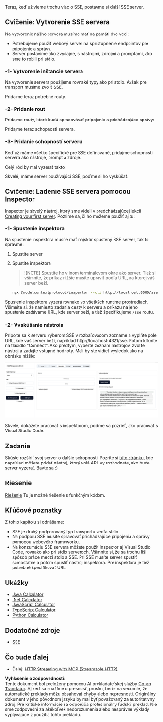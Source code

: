 <!--
CO_OP_TRANSLATOR_METADATA:
{
  "original_hash": "3dd2f1e39277c31b0e57e29d165354d6",
  "translation_date": "2025-06-13T01:00:35+00:00",
  "source_file": "03-GettingStarted/05-sse-server/README.md",
  "language_code": "sk"
}
-->
Teraz, keď už vieme trochu viac o SSE, postavme si ďalší SSE server.

## Cvičenie: Vytvorenie SSE servera

Na vytvorenie nášho servera musíme mať na pamäti dve veci:

- Potrebujeme použiť webový server na sprístupnenie endpointov pre pripojenie a správy.
- Server postavíme ako zvyčajne, s nástrojmi, zdrojmi a promptami, ako sme to robili pri stdio.

### -1- Vytvorenie inštancie servera

Na vytvorenie servera použijeme rovnaké typy ako pri stdio. Avšak pre transport musíme zvoliť SSE.

Pridajme teraz potrebné routy.

### -2- Pridanie rout

Pridajme routy, ktoré budú spracovávať pripojenie a prichádzajúce správy:

Pridajme teraz schopnosti servera.

### -3- Pridanie schopností serveru

Keď už máme všetko špecifické pre SSE definované, pridajme schopnosti servera ako nástroje, prompt a zdroje.

Celý kód by mal vyzerať takto:

Skvelé, máme server používajúci SSE, poďme si ho vyskúšať.

## Cvičenie: Ladenie SSE servera pomocou Inspector

Inspector je skvelý nástroj, ktorý sme videli v predchádzajúcej lekcii [Creating your first server](/03-GettingStarted/01-first-server/README.md). Pozrime sa, či ho môžeme použiť aj tu:

### -1- Spustenie inspektora

Na spustenie inspektora musíte mať najskôr spustený SSE server, tak to spravme:

1. Spustite server

1. Spustite inspektora

    > ![NOTE]
    > Spustite ho v inom terminálovom okne ako server. Tiež si všimnite, že príkaz nižšie musíte upraviť podľa URL, na ktorej váš server beží.

    ```sh
    npx @modelcontextprotocol/inspector --cli http://localhost:8000/sse --method tools/list
    ```

Spustenie inspektora vyzerá rovnako vo všetkých runtime prostrediach. Všimnite si, že namiesto zadania cesty k serveru a príkazu na jeho spustenie zadávame URL, kde server beží, a tiež špecifikujeme `/sse` routu.

### -2- Vyskúšanie nástroja

Pripojte sa k serveru výberom SSE v rozbaľovacom zozname a vyplňte pole URL, kde váš server beží, napríklad http://localhost:4321/sse. Potom kliknite na tlačidlo "Connect". Ako predtým, vyberte zoznam nástrojov, zvoľte nástroj a zadajte vstupné hodnoty. Mali by ste vidieť výsledok ako na obrázku nižšie:

![SSE Server running in inspector](../../../../translated_images/sse-inspector.d86628cc597b8fae807a31d3d6837842f5f9ee1bcc6101013fa0c709c96029ad.sk.png)

Skvelé, dokážete pracovať s inspektorom, poďme sa pozrieť, ako pracovať s Visual Studio Code.

## Zadanie

Skúste rozšíriť svoj server o ďalšie schopnosti. Pozrite si [túto stránku](https://api.chucknorris.io/), kde napríklad môžete pridať nástroj, ktorý volá API, vy rozhodnete, ako bude server vyzerať. Bavte sa :)

## Riešenie

[Riešenie](./solution/README.md) Tu je možné riešenie s funkčným kódom.

## Kľúčové poznatky

Z tohto kapitolu si odnášame:

- SSE je druhý podporovaný typ transportu vedľa stdio.
- Na podporu SSE musíte spravovať prichádzajúce pripojenia a správy pomocou webového frameworku.
- Na konzumáciu SSE servera môžete použiť Inspector aj Visual Studio Code, rovnako ako pri stdio serveroch. Všimnite si, že sa trochu líši spôsob práce medzi stdio a SSE. Pri SSE musíte server spustiť samostatne a potom spustiť nástroj inspektora. Pre inspektora je tiež potrebné špecifikovať URL.

## Ukážky

- [Java Calculator](../samples/java/calculator/README.md)
- [.Net Calculator](../../../../03-GettingStarted/samples/csharp)
- [JavaScript Calculator](../samples/javascript/README.md)
- [TypeScript Calculator](../samples/typescript/README.md)
- [Python Calculator](../../../../03-GettingStarted/samples/python)

## Dodatočné zdroje

- [SSE](https://developer.mozilla.org/en-US/docs/Web/API/Server-sent_events)

## Čo bude ďalej

- Ďalej: [HTTP Streaming with MCP (Streamable HTTP)](/03-GettingStarted/06-http-streaming/README.md)

**Vyhlásenie o zodpovednosti**:  
Tento dokument bol preložený pomocou AI prekladateľskej služby [Co-op Translator](https://github.com/Azure/co-op-translator). Aj keď sa snažíme o presnosť, prosím, berte na vedomie, že automatické preklady môžu obsahovať chyby alebo nepresnosti. Originálny dokument v jeho pôvodnom jazyku by mal byť považovaný za autoritatívny zdroj. Pre kritické informácie sa odporúča profesionálny ľudský preklad. Nie sme zodpovední za akékoľvek nedorozumenia alebo nesprávne výklady vyplývajúce z použitia tohto prekladu.